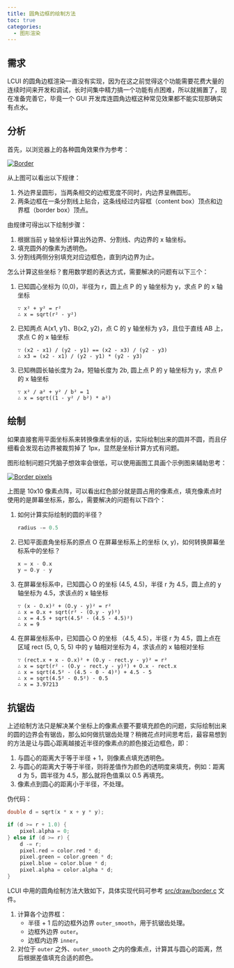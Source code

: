 ```yaml
---
title: 圆角边框的绘制方法
toc: true
categories:
  - 图形渲染
---
```

## 需求

LCUI 的圆角边框渲染一直没有实现，因为在这之前觉得这个功能需要花费大量的连续时间来开发和调试，长时间集中精力搞一个功能有点困难，所以就搁置了，现在准备完善它，毕竟一个 GUI 开发库连圆角边框这种常见效果都不能实现那确实有点水。

<!-- more -->

## 分析

首先，以浏览器上的各种圆角效果作为参考：

[![Border](/static/images/devlog/20190803213503.png "Border")](/static/images/devlog/20190803213503.png)

从上图可以看出以下规律：

1. 外边界呈圆形，当两条相交的边框宽度不同时，内边界呈椭圆形。
1. 两条边框在一条分割线上贴合，这条线经过内容框（content box）顶点和边界框（border box）顶点。

由规律可得出以下绘制步骤：

1. 根据当前 y 轴坐标计算出外边界、分割线、内边界的 x 轴坐标。
1. 填充圆外的像素为透明色。
1. 分割线两侧分别填充对应边框色，直到内边界为止。

怎么计算这些坐标？套用数学题的表达方式，需要解决的问题有以下三个：

1. 已知圆心坐标为 (0,0)，半径为 r，圆上点 P 的 y 轴坐标为 y，求点 P 的 x 轴坐标

    ``` text
    ∵ x² + y² = r²
    ∴ x = sqrt(r² - y²)
    ```

1. 已知两点 A(x1, y1)、B(x2, y2)，点 C 的 y 轴坐标为 y3，且位于直线 AB 上，求点 C 的 x 轴坐标

    ``` text
    ∵ (x2 - x1) / (y2 - y1) == (x2 - x3) / (y2 - y3)
    ∴ x3 = (x2 - x1) / (y2 - y1) * (y2 - y3)
    ```

1. 已知椭圆长轴长度为 2a，短轴长度为 2b, 圆上点 P 的 y 轴坐标为 y，求点 P 的 x 轴坐标

    ``` text
    ∵ x² / a² + y² / b² = 1
    ∴ x = sqrt((1 - y² / b²) * a²)
    ```

## 绘制

如果直接套用平面坐标系来转换像素坐标的话，实际绘制出来的圆并不圆，而且仔细看会发现右边界被裁剪掉了 1px，显然是坐标计算方式有问题。

图形绘制问题只凭脑子想效率会很低，可以使用画图工具画个示例图来辅助思考：

[![Border pixels](/static/images/devlog/201908252020.png "Border pixels")](/static/images/devlog/201908252020.png)

上图是 10x10 像素点阵，可以看出红色部分就是圆占用的像素点，填充像素点时使用的是屏幕坐标系，那么，需要解决的问题有以下四个：

1. 如何计算实际绘制的圆的半径？

    ``` c
    radius -= 0.5
    ```

1. 已知平面直角坐标系的原点 O 在屏幕坐标系上的坐标 (x, y)，如何转换屏幕坐标系中的坐标？

    ``` c
    x = x - O.x
    y = O.y - y
    ```

1. 在屏幕坐标系中，已知圆心 O 的坐标 (4.5, 4.5)，半径 r 为 4.5，圆上点的 y 轴坐标为 4.5，求该点的 x 轴坐标

    ``` text
    ∵ (x - O.x)² + (O.y - y)² = r²
    ∴ x = O.x + sqrt(r² - (O.y - y)²)
    ∴ x = 4.5 + sqrt(4.5² - (4.5 - 4.5)²)
    ∴ x = 9
    ```

1. 在屏幕坐标系中，已知圆心 O 的坐标 （4.5, 4.5），半径 r 为 4.5，圆上点在区域 rect (5, 0, 5, 5) 中的 y 轴相对坐标为 4，求该点的 x 轴相对坐标

    ``` text
    ∵ (rect.x + x - O.x)² + (O.y - rect.y - y)² = r²
    ∴ x = sqrt(r² - (O.y - rect.y - y)²) + O.x - rect.x
    ∴ x = sqrt(4.5² - (4.5 - 0 - 4)²) + 4.5 - 5
    ∴ x = sqrt(4.5² - 0.5²) - 0.5
    ∴ x = 3.97213
    ```

## 抗锯齿

上述绘制方法只是解决某个坐标上的像素点要不要填充颜色的问题，实际绘制出来的圆的边界会有锯齿，那么如何做抗锯齿处理？稍微花点时间思考后，最容易想到的方法是让与圆心距离越接近半径的像素点的颜色接近边框色，即：

1. 与圆心的距离大于等于半径 + 1，则像素点填充透明色。
1. 与圆心的距离大于等于半径，则将差值作为颜色的透明度来填充，例如：距离 d 为 5，圆半径为 4.5，那么就将色值乘以 0.5 再填充。
1. 像素点到圆心的距离小于半径，不处理。

伪代码：

```c
double d = sqrt(x * x + y * y);

if (d >= r + 1.0) {
    pixel.alpha = 0;
} else if (d >= r) {
    d -= r;
    pixel.red = color.red * d;
    pixel.green = color.green * d;
    pixel.blue = color.blue * d;
    pixel.alpha = color.alpha * d;
}
```

LCUI 中用的圆角绘制方法大致如下，具体实现代码可参考 [src/draw/border.c](https://github.com/lc-soft/LCUI/blob/480737bc48ee328aa3eece53339572367c509f17/src/draw/border.c#L80) 文件。

1. 计算各个边界框：
    - 半径 + 1 后的边框外边界 `outer_smooth`，用于抗锯齿处理。
    - 边框外边界 `outer`。
    - 边框内边界 `inner`。
1. 对位于 `outer` 之外、`outer_smooth` 之内的像素点，计算其与圆心的距离，然后根据差值填充合适的颜色。

